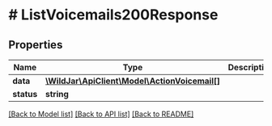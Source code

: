 # # ListVoicemails200Response

## Properties

Name | Type | Description | Notes
------------ | ------------- | ------------- | -------------
**data** | [**\WildJar\ApiClient\Model\ActionVoicemail[]**](ActionVoicemail.md) |  | [optional]
**status** | **string** |  | [optional]

[[Back to Model list]](../../README.md#models) [[Back to API list]](../../README.md#endpoints) [[Back to README]](../../README.md)
